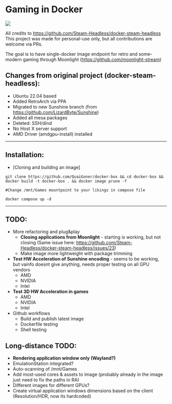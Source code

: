 # Gaming in Docker

![](./overlay/usr/share/backgrounds/docker-box.png)

All credits to https://github.com/Steam-Headless/docker-steam-headless
This project was made for personal-use only, but all contributions are welcome via PRs.

The goal is to have single-docker image endpoint for retro and some-modern gaming through Moonlight (https://github.com/moonlight-stream)

## Changes from original project (docker-steam-headless):
- Ubuntu 22.04 based
- Added RetroArch via PPA
- Migrated to new Sunshine branch (from https://github.com/LizardByte/Sunshine)
- Added all mesa packages
- Deleted: SSH/dind
- No Host X server support
- AMD Driver (amdgpu-install) installed

---
## Installation:

- [Cloning and building an image]

```
git clone https://github.com/QuaiGoner/docker-box && cd docker-box && docker build -t docker-box . && docker image prune -f

#Change /mnt/Games mountpoint to your likings in compose file

docker compose up -d

```

---
## TODO:
- More refactoring and plug&play
	- **Closing applications from Moonlight** - starting is working, but not closing (Same issue here: https://github.com/Steam-Headless/docker-steam-headless/issues/23)
	- Make image more lightweight with package trimming
- **Test HW Acceleration of Sunshine encoding** - seems to be working, but vainfo doesnt give anything, needs proper testing on all GPU vendors
	- AMD
	- NVIDIA
	- Intel
- **Test 3D HW Acceleration in games**
	- AMD
	- NVIDIA
	- Intel
- Github workflows
	- Build and publish latest image
	- Dockerfile testing
	- Shell testing

## Long-distance TODO:
- **Rendering application window only (Wayland?)**
- EmulationStation integrated?
- Auto-scanning of /mnt/Games
- Add most-used cores & assets to image (probably already in the image just need to fix the paths in RA)
- Different images for different GPUs?
- Create virtual application windows dimensions based on the client (Resolution/HDR, now its hardcoded)